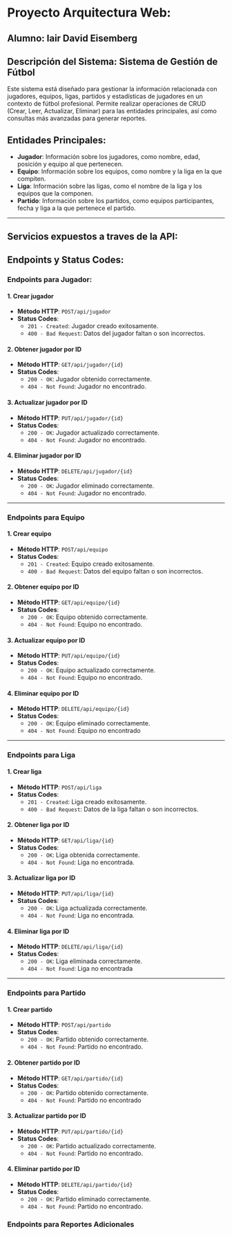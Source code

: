 # Proyecto Arquitectura Web:
## Alumno: Iair David Eisemberg

## Descripción del Sistema: Sistema de Gestión de Fútbol
Este sistema está diseñado para gestionar la información relacionada con jugadores, equipos, ligas, partidos y estadísticas de jugadores en un contexto de fútbol profesional. Permite realizar operaciones de CRUD (Crear, Leer, Actualizar, Eliminar) para las entidades principales, así como consultas más avanzadas para generar reportes.

## Entidades Principales:
- **Jugador**: Información sobre los jugadores, como nombre, edad, posición y equipo al que pertenecen.
- **Equipo**: Información sobre los equipos, como nombre y la liga en la que compiten.
- **Liga**: Información sobre las ligas, como el nombre de la liga y los equipos que la componen.
- **Partido**: Información sobre los partidos, como equipos participantes, fecha y liga a la que pertenece el partido.

---
## Servicios expuestos a traves de la API:
## Endpoints y Status Codes:

### **Endpoints para Jugador**:

#### 1. Crear jugador
- **Método HTTP**: `POST/api/jugador`
- **Status Codes**:
  - `201 - Created`: Jugador creado exitosamente.
  - `400 - Bad Request`: Datos del jugador faltan o son incorrectos.

#### 2. Obtener jugador por ID
- **Método HTTP**: `GET/api/jugador/{id}`
- **Status Codes**:
  - `200 - OK`: Jugador obtenido correctamente.
  - `404 - Not Found`: Jugador no encontrado.

#### 3. Actualizar jugador por ID
- **Método HTTP**: `PUT/api/jugador/{id}`
- **Status Codes**:
  - `200 - OK`: Jugador actualizado correctamente.
  - `404 - Not Found`: Jugador no encontrado.

#### 4. Eliminar jugador por ID
- **Método HTTP**: `DELETE/api/jugador/{id}`
- **Status Codes**:
  - `200 - OK`: Jugador eliminado correctamente.
  - `404 - Not Found`: Jugador no encontrado.

---

### **Endpoints para Equipo**

#### 1. Crear equipo
- **Método HTTP**: `POST/api/equipo`
- **Status Codes**:
  - `201 - Created`: Equipo creado exitosamente.
  - `400 - Bad Request`: Datos del equipo faltan o son incorrectos.


#### 2. Obtener equipo por ID
- **Método HTTP**: `GET/api/equipo/{id}`
- **Status Codes**:
  - `200 - OK`: Equipo obtenido correctamente.
  - `404 - Not Found`: Equipo no encontrado.

#### 3. Actualizar equipo por ID
- **Método HTTP**: `PUT/api/equipo/{id}`
- **Status Codes**:
  - `200 - OK`: Equipo actualizado correctamente.
  - `404 - Not Found`: Equipo no encontrado.
 
#### 4. Eliminar equipo por ID
- **Método HTTP**: `DELETE/api/equipo/{id}`
- **Status Codes**:
  - `200 - OK`: Equipo eliminado correctamente.
  - `404 - Not Found`: Equipo no encontrado

---

### **Endpoints para Liga**
#### 1. Crear liga
- **Método HTTP**: `POST/api/liga`
- **Status Codes**:
  - `201 - Created`: Liga creado exitosamente.
  - `400 - Bad Request`: Datos de la liga faltan o son incorrectos.


#### 2. Obtener liga por ID
- **Método HTTP**: `GET/api/liga/{id}`
- **Status Codes**:
  - `200 - OK`: Liga obtenida correctamente.
  - `404 - Not Found`: Liga no encontrada.

#### 3. Actualizar liga por ID
- **Método HTTP**: `PUT/api/liga/{id}`
- **Status Codes**:
  - `200 - OK`: Liga actualizada correctamente.
  - `404 - Not Found`: Liga no encontrada.

#### 4. Eliminar liga por ID
- **Método HTTP**: `DELETE/api/liga/{id}`
- **Status Codes**:
  - `200 - OK`: Liga eliminada correctamente.
  - `404 - Not Found`: Liga no encontrada

---

### **Endpoints para Partido**
#### 1. Crear partido
- **Método HTTP**: `POST/api/partido`
- **Status Codes**:
   - `200 - OK`: Partido obtenido correctamente.
   - `404 - Not Found`: Partido no encontrado.

#### 2. Obtener partido por ID
- **Método HTTP**: `GET/api/partido/{id}`
- **Status Codes**:
  - `200 - OK`: Partido obtenido correctamente.
  - `404 - Not Found`: Partido no encontrado

#### 3. Actualizar partido por ID
- **Método HTTP**: `PUT/api/partido/{id}`
- **Status Codes**:
  - `200 - OK`: Partido actualizado correctamente.
  - `404 - Not Found`: Partido no encontrado.

#### 4. Eliminar partido por ID
- **Método HTTP**: `DELETE/api/partido/{id}`
- **Status Codes**:
  - `200 - OK`: Partido eliminado correctamente.
  - `404 - Not Found`: Partido no encontrado.


### **Endpoints para Reportes Adicionales**
